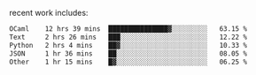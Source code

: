 
<!--<img width="1415" height="100" alt="blu" src="https://github.com/rdsilva01/rdsilva01/assets/101207588/deb060e5-d035-4f09-b511-e3f50605b207">-->

<!-- \> Enthusiastic about developing and building solutions <br>
\> Computer Science and Engineering @ UBI -->

<!-- <a href="https://www.rodrigosilva.live/">personal website</a> 🏁 -->

<!-- ![](https://komarev.com/ghpvc/?username=rdsilva01) -->

recent work includes:
<!--START_SECTION:waka-->

```txt
OCaml    12 hrs 39 mins  ███████████████▓░░░░░░░░░   63.15 %
Text     2 hrs 26 mins   ███░░░░░░░░░░░░░░░░░░░░░░   12.22 %
Python   2 hrs 4 mins    ██▓░░░░░░░░░░░░░░░░░░░░░░   10.33 %
JSON     1 hr 36 mins    ██░░░░░░░░░░░░░░░░░░░░░░░   08.05 %
Other    1 hr 15 mins    █▓░░░░░░░░░░░░░░░░░░░░░░░   06.25 %
```

<!--END_SECTION:waka-->

